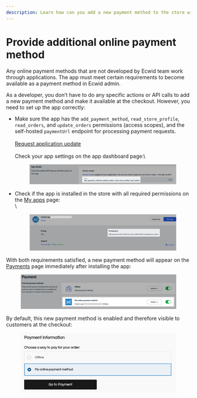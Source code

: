 ```yaml
---
description: Learn how can you add a new payment method to the store with an app.
---
```


# Provide additional online payment method

Any online payment methods that are not developed by Ecwid team work through applications. The app must meet certain requirements to become available as a payment method in Ecwid admin.

As a developer, you don’t have to do any specific actions or API calls to add a new payment method and make it available at the checkout. However, you need to set up the app correctly:

*   Make sure the app has the `add_payment_method`, `read_store_profile`, `read_orders`, and `update_orders` permissions (access scopes), and the self-hosted `paymentUrl` endpoint for processing payment requests.\
    \
    [Request application update](https://app.gitbook.com/s/uOzT5egoVTAjMJwRuMQT/contact-ecwid-api-support-team)\
    \
    Check your app settings on the app dashboard page:\


    <figure><img src="../.gitbook/assets/app_dash_payment_scopes.png" alt=""><figcaption></figcaption></figure>
*   Check if the app is installed in the store with all required permissions on the [My apps](https://my.ecwid.com/#my_apps) page:\
    \


    <figure><img src="../.gitbook/assets/my_apps_payment_app.png" alt=""><figcaption></figcaption></figure>

With both requirements satisfied, a new payment method will appear on the [Payments](https://my.ecwid.com/#payments) page immediately after installing the app:

<figure><img src="../.gitbook/assets/payment_page_new_method.png" alt=""><figcaption></figcaption></figure>

By default, this new payment method is enabled and therefore visible to customers at the checkout:

<figure><img src="../.gitbook/assets/payment_method_checkout.png" alt=""><figcaption></figcaption></figure>

